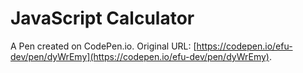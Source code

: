 # JavaScript Calculator

A Pen created on CodePen.io. Original URL: [https://codepen.io/efu-dev/pen/dyWrEmy](https://codepen.io/efu-dev/pen/dyWrEmy).


